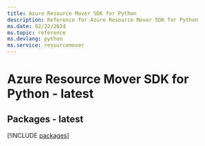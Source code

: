```yaml
---
title: Azure Resource Mover SDK for Python
description: Reference for Azure Resource Mover SDK for Python
ms.date: 02/22/2024
ms.topic: reference
ms.devlang: python
ms.service: resourcemover
---
```

# Azure Resource Mover SDK for Python - latest
## Packages - latest
[!INCLUDE [packages](resource-mover-index.md)]